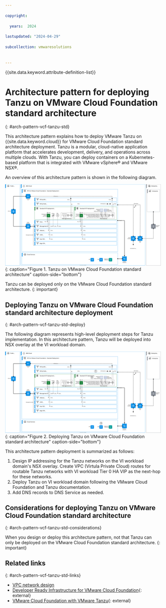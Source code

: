 ```yaml
---

copyright:

  years:  2024

lastupdated: "2024-04-29"

subcollection: vmwaresolutions


---
```


{{site.data.keyword.attribute-definition-list}}

# Architecture pattern for deploying Tanzu on VMware Cloud Foundation standard architecture
{: #arch-pattern-vcf-tanzu-std}

This architecture pattern explains how to deploy VMware Tanzu on {{site.data.keyword.cloud}} for VMware Cloud Foundation standard architecture deployment. Tanzu is a modular, cloud-native application platform that accelerates development, delivery, and operations across multiple clouds. With Tanzu, you can deploy containers on a Kubernetes-based platform that is integrated with VMware vSphere® and VMware NSX®.

An overview of this architecture pattern is shown in the following diagram.

![Tanzu on VMware Cloud Foundation standard architecture](../../images/vcf-arch-tanzu-std.svg "Tanzu on VMware Cloud Foundation standard architecture."){: caption="Figure 1. Tanzu on VMware Cloud Foundation standard architecture" caption-side="bottom"}

Tanzu can be deployed only on the VMware Cloud Foundation standard architecture.
{: important}

## Deploying Tanzu on VMware Cloud Foundation standard architecture deployment
{: #arch-pattern-vcf-tanzu-std-deploy}

The following diagram represents high-level deployment steps for Tanzu implementation. In this architecture pattern, Tanzu will be deployed into NSX overlay at the VI workload domain.

![Deploying Tanzu on VMware Cloud Foundation standard architecture](../../images/vcf-arch-tanzu-std-steps.svg "Deploying Tanzu on VMware Cloud Foundation standard architecture."){: caption="Figure 2. Deploying Tanzu on VMware Cloud Foundation standard architecture" caption-side="bottom"}

This architecture pattern deployment is summarized as follows:

1. Design IP addressing for the Tanzu networks on the VI workload domain's NSX overlay. Create VPC (Virtula Private Cloud) routes for routable Tanzu networks with VI workload Tier 0 HA VIP as the next-hop for these networks.
1. Deploy Tanzu on VI workload domain following the VMware Cloud Foundation and Tanzu documentation.
1. Add DNS records to DNS Service as needed.

## Considerations for deploying Tanzu on VMware Cloud Foundation standard architecture
{: #arch-pattern-vcf-tanzu-std-considerations}

When you design or deploy this architecture pattern, not that Tanzu can only be deployed on the VMware Cloud Foundation standard architecture.
{: important}

## Related links
{: #arch-pattern-vcf-tanzu-std-links}

* [VPC network design](/docs/vmwaresolutions?topic=vmwaresolutions-vpc-vcf-vpc-deployment)
* [Developer Ready Infrastructure for VMware Cloud Foundation](https://docs.vmware.com/en/VMware-Cloud-Foundation/services/vcf-developer-ready-infrastructure-v1/GUID-641F8C25-CA4E-4F27-B467-484C849C7332.html){: external}
* [VMware Cloud Foundation with VMware Tanzu](https://docs.vmware.com/en/VMware-Cloud-Foundation/4.5/vcf-admin/GUID-9BEED8EB-0DD7-4AC1-A9ED-216EDEA97D6C.html){: external}
